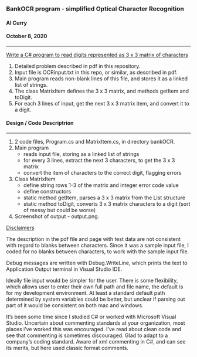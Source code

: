 ### BankOCR program - simplified Optical Character Recognition

#### Al Curry  

#### October 8, 2020 
---
<ins>Write a C# program to read digits represented as 3 x 3 matrix of characters</ins>
1. Detailed problem described in pdf in this repository.
1. Input file is OCRinput.txt in this repo, or similar, as described in pdf.
1. Main program reads non-blank lines of this file, and stores it as a linked list of strings.
1. The class MatrixItem defines the 3 x 3 matrix, and methods getItem and toDigit.
1. For each 3 lines of input, get the next 3 x 3 matrix item, and convert it to a digit.



#### Design / Code Descriptrion
---
1.  2 code files, Program.cs and MatrixItem.cs, in directory bankOCR.
1.  Main program 
    - reads input file, storing as a linked list of strings
    - for every 3 lines, extract the next 3 characters, to get the 3 x 3 matrix 
    - convert the item of characters to the correct digit, flagging errors
1.  Class MatrixItem 
    - define string rows 1-3 of the matrix and integer error code value
    - define constructors
    - static method getItem, parses a 3 x 3 matrix from the List structure 
    - static method toDigit, converts 3 x 3 matrix characters to a digit
      (sort of messy but could be worse)
1.  Screenshot of output - output.png.

<ins>Disclaimers</ins>

The description in the pdf file and page with test data are not consistent with regard to blanks between characters.  Since it was a sample input file, I coded for no blanks between characters, to work with the sample input file.

Debug messages are written with Debug.WriteLine, which prints the text to Application Output terminal in Visual Studio IDE.

Ideally file input would be simpler for the user.  There is some flexibility, which allows user to enter their own full path and file name, the default is for my development environment.  At least a standard default path determined by system variables could be better, but unclear if parsing out part of it would be consistent on both mac and windows.    

It’s been some time since I studied C# or worked with Microsoft Visual Studio.  Uncertain about commenting standards at your organization, most places i’ve worked this was encouraged.  I’ve read about clean code and see that commenting is sometimes discouraged.  Glad to adapt to a company’s coding standard.  Aware of xml commenting in C#, and can see its merits, but here used classic format comments.
